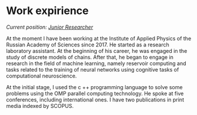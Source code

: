 # Work expirience

_Current position: [Junior Researcher](https://ipfran.ru/institute/staff/264058481)_ 

At the moment I have been working at the Institute of Applied Physics of the Russian Academy of Sciences since 2017. He started as a research laboratory assistant. At the beginning of his career, he was engaged in the study of discrete models of chains. After that, he began to engage in research in the field of machine learning, namely reservoir computing and tasks related to the training of neural networks using cognitive tasks of computational neuroscience. 

At the initial stage, I used the c ++ programming language to solve some problems using the OMP parallel computing technology. He spoke at five conferences, including international ones. I have two publications in print media indexed by SCOPUS.



<!---В настоящий момент работаю в институте прикладной физики Российской
академии наук с 2017 года. Начинал с должности лаборанта-исследователя. В начале своей деятельности занимался исследованием дискретных моделей цепочек. После этого начал
заниматься исследованиями в области машинного обучения, а именно
резервуарными вычислениями и задачами связанными с обучением
нейронных сетей с помощью когнитивных задач вычислительной
нейронауки. На начальном этапе использовал язык программирования
c++ для решения некоторых задач с использованием технологии
параллельных вычислений “OMP”. Выступал на пяти конференциях, в том
числе и международных. Имею две публикации в печатных изданиях,
индексируемых SCOPUS.--->
